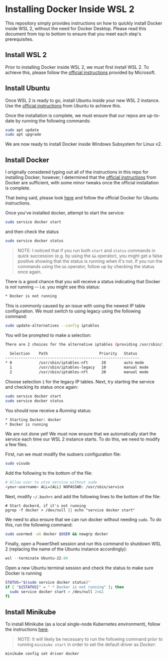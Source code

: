 # Installing Docker Inside WSL 2

This repository simply provides instructions on how to quickly install Docker inside WSL 2, without the need for Docker Desktop. Please read this document from top to bottom to ensure that you meet each step's prerequisites.

## Install WSL 2

Prior to installing Docker inside WSL 2, we must first install WSL 2. To achieve this, please follow the [official instructions](https://docs.microsoft.com/en-us/windows/wsl/install) provided by Microsoft.

## Install Ubuntu

Once WSL 2 is ready to go, install Ubuntu inside your new WSL 2 instance. Use the [official instructions](https://ubuntu.com/tutorials/install-ubuntu-on-wsl2-on-windows-10#1-overview) from Ubuntu to achieve this.

Once the installation is complete, we must ensure that our repos are up-to-date by running the following commands:

```bash
sudo apt update
sudo apt upgrade
```

We are now ready to install Docker inside Windows Subsystem for Linux v2.

## Install Docker

I originally considered typing out all of the instructions in this repo for installing Docker; however, I determined that the [official instructions](https://docs.docker.com/engine/install/ubuntu/#installation-methods) from Docker are sufficient, with some minor tweaks once the official installation is complete.

That being said, please look [here](https://docs.docker.com/engine/install/ubuntu/#installation-methods) and follow the official Docker for Ubuntu instructions.

Once you've installed docker, attempt to start the service:

```bash
sudo service docker start
```

and then check the status

```bash
sudo service docker status
```

> NOTE: I noticed that if you run both `start` and `status` commands in quick succession (e.g. by using the `&&` operator), you might get a false positive showing that the status is running when it's not. If you run the commands using the `&&` operator, follow up by checking the status once again.

There is a good chance that you will receive a status indicating that Docker is _not_ running -- i.e. you might see this status:

```bash
* Docker is not running
```

This is commonly caused by an issue with using the newest IP table configuration. We must switch to using legacy using the following command:

```bash
sudo update-alternatives --config iptables
```

You will be prompted to make a selection:

```bash
There are 2 choices for the alternative iptables (providing /usr/sbin/iptables).

  Selection    Path                       Priority   Status
------------------------------------------------------------
* 0            /usr/sbin/iptables-nft      20        auto mode
  1            /usr/sbin/iptables-legacy   10        manual mode
  2            /usr/sbin/iptables-nft      20        manual mode
```

Choose selection `1` for the legacy IP tables. Next, try starting the service and checking its status once again:

```bash
sudo service docker start
sudo service docker status
```

You should now receive a _Running_ status:

```bash
* Starting Docker: docker                                                            [ OK ]
* Docker is running
```

We are not done yet! We must now ensure that we automatically start the service each time our WSL 2 instance starts. To do this, we need to modify a few files.

First, run we must modify the sudoers configuration file:

```bash
sudo visudo
```

Add the following to the bottom of the file:

```bash
# Allow user to utse service without sudo
<your-username> ALL=(ALL) NOPASSWD: /usr/sbin/service
```

Next, modify `~/.bashrc` and add the following lines to the bottom of the file:

```
# Start dockerd, if it's not running
pgrep -f docker > /dev/null || echo "service docker start"
```

We need to also ensure that we can run docker without needing `sudo`. To do this, run the following command:

```bash
sudo usermod -aG docker $USER && newgrp docker
```

Finally, open a PowerShell session and run this command to shutdown WSL 2 (replacing the name of the Ubuntu instance accordingly):

```powershell
wsl --terminate Ubuntu-22.04
```

Open a new Ubuntu terminal session and check the status to make sure Docker is running

```bash
STATUS="$(sudo service docker status)"
if [ "${STATUS}" = " * Docker is not running" ]; then
  sudo service docker start > /dev/null 2>&1
fi
```

## Install Minikube

To install Minikube (as a local single-node Kubernetes environment), follow the instructions [here](https://minikube.sigs.k8s.io/docs/start/).

> NOTE: It will likely be necessary to run the following command prior to running `minikube start` in order to set the default driver as _Docker_:

```bash
minikube config set driver docker
```
